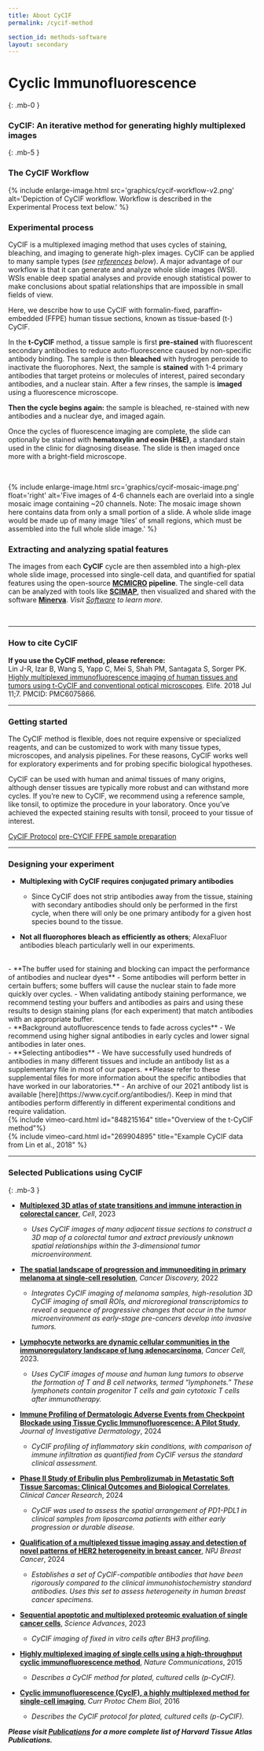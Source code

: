 ```yaml
---
title: About CyCIF
permalink: /cycif-method

section_id: methods-software
layout: secondary
---
```


# Cyclic Immunofluorescence
{: .mb-0 }
### CyCIF: An iterative method for generating highly multiplexed images
{: .mb-5 }
### The CyCIF Workflow
{% include enlarge-image.html src='graphics/cycif-workflow-v2.png' alt='Depiction of CyCIF workflow. Workflow is described in the Experimental Process text below.' %}

### Experimental process
CyCIF is a multiplexed imaging method that uses cycles of staining, bleaching, and imaging to generate high-plex images. CyCIF can be applied to many sample types (*see [references](#selected-publications-using-cycif) below*). A major advantage of our workflow is that it can generate and analyze whole slide images (WSI). WSIs enable deep spatial analyses and provide enough statistical power to make conclusions about spatial relationships that are impossible in small fields of view.

Here, we describe how to use CyCIF with formalin-fixed, paraffin-embedded (FFPE) human tissue sections, known as tissue-based (t-) CyCIF.

In the **t-CyCIF** method, a tissue sample is first **pre-stained** with fluorescent secondary antibodies to reduce auto-fluorescence caused by non-specific antibody binding. The sample is then **bleached** with hydrogen peroxide to inactivate the fluorophores. Next, the sample is **stained** with 1-4 primary antibodies that target proteins or molecules of interest, paired secondary antibodies, and a nuclear stain. After a few rinses, the sample is **imaged** using a fluorescence microscope.  

**Then the cycle begins again:** the sample is bleached, re-stained with new antibodies and a nuclear dye, and imaged again.

Once the cycles of fluorescence imaging are complete, the slide can optionally be stained with **hematoxylin and eosin (H&E)**, a standard stain used in the clinic for diagnosing disease. The slide is then imaged once more with a bright-field microscope.

<br>

{% include enlarge-image.html src='graphics/cycif-mosaic-image.png' float='right' alt='Five images of 4-6 channels each are overlaid into a single mosaic image containing ~20 channels. Note: The mosaic image shown here contains data from only a small portion of a slide. A whole slide image would be made up of many image ‘tiles’ of small regions, which must be assembled into the full whole slide image.' %}

### Extracting and analyzing spatial features
The images from each **CyCIF** cycle are then assembled into a high-plex whole slide image, processed into single-cell data, and quantified for spatial features using the open-source **[MCMICRO](https://www.mcmicro.org/) pipeline**. The single-cell data can be analyzed with tools like **[SCIMAP](https://www.scimap.xyz)**, then visualized and shared with the software **[Minerva](https://www.minerva.im)**. *Visit [Software](/software) to learn more.*

<br>

---
### How to cite CyCIF

**If you use the CyCIF method, please reference:**  
Lin J-R, Izar B, Wang S, Yapp C, Mei S, Shah PM, Santagata S, Sorger PK. [Highly multiplexed immunofluorescence imaging of human tissues and tumors using t-CyCIF and conventional optical microscopes](https://doi.org/10.7554/elife.31657). Elife. 2018 Jul 11;7. PMCID: PMC6075866.

---

### Getting started
The CyCIF method is flexible, does not require expensive or specialized reagents, and can be customized to work with many tissue types, microscopes, and analysis pipelines. For these reasons, CyCIF works well for exploratory experiments and for probing specific biological hypotheses.  

CyCIF can be used with human and animal tissues of many origins, although denser tissues are typically more robust and can withstand more cycles. If you’re new to CyCIF, we recommend using a reference sample, like tonsil, to optimize the procedure in your laboratory. Once you’ve achieved the expected staining results with tonsil, proceed to your tissue of interest.  


<a href="https://dx.doi.org/10.17504/protocols.io.5qpvorbndv4o/v2" class="arrow-button">CyCIF Protocol</a>
<a href="https://dx.doi.org/10.17504/protocols.io.bji2kkge" class="arrow-button">pre-CYCIF FFPE sample preparation</a>

---

### Designing your experiment
- **Multiplexing with CyCIF requires conjugated primary antibodies**
  - Since CyCIF does not strip antibodies away from the tissue, staining with secondary antibodies should only be performed in the first cycle, when there will only be one primary antibody for a given host species bound to the tissue.  

-	**Not all fluorophores bleach as efficiently as others**; AlexaFluor antibodies bleach particularly well in our experiments.  
<br>
- **The buffer used for staining and blocking can impact the performance of antibodies and nuclear dyes**  
  - Some antibodies will perform better in certain buffers; some buffers will cause the nuclear stain to fade more quickly over cycles.
  - When validating antibody staining performance, we recommend testing your buffers and antibodies as pairs and using these results to design staining plans (for each experiment) that match antibodies with an appropriate buffer.
<br>
- **Background autofluorescence tends to fade across cycles**  
  - We recommend using higher signal antibodies in early cycles and lower signal antibodies in later ones.
<br>
- **Selecting antibodies**  
  - We have successfully used hundreds of antibodies in many different tissues and include an antibody list as a supplementary file in most of our papers. **Please refer to these supplemental files for more information about the specific antibodies that have worked in our laboratories.**
  - An archive of our 2021 antibody list is available [here](https://www.cycif.org/antibodies/). Keep in mind that antibodies perform differently in different experimental conditions and require validation.

<div class="row mb-4">
  <div class="col-md-6 mb-4">
    {% include vimeo-card.html id="848215164" title="Overview of the t-CyCIF method"%}
  </div>
  <div class="col-md-6 mb-4">
    {% include vimeo-card.html id="269904895" title="Example CyCIF data from Lin et al., 2018" %}
  </div>
</div>

---

### Selected Publications using CyCIF  
{: .mb-3 }
- **[Multiplexed 3D atlas of state transitions and immune interaction in colorectal cancer](https://doi.org/10.1016/j.cell.2022.12.028)**,  *Cell*, 2023
  - *Uses CyCIF images of many adjacent tissue sections to construct a 3D map of a colorectal tumor and extract previously unknown spatial relationships within the 3-dimensional tumor microenvironment.*  

- **[The spatial landscape of progression and immunoediting in primary melanoma at single-cell resolution](https://doi.org/10.1158/2159-8290.CD-21-1357)**, *Cancer Discovery,* 2022
  - *Integrates CyCIF imaging of melanoma samples, high-resolution 3D CyCIF imaging of small ROIs, and microregional transcriptomics to reveal a sequence of progressive changes that occur in the tumor microenvironment as early-stage pre-cancers develop into invasive tumors.*

- **[Lymphocyte networks are dynamic cellular communities in the immunoregulatory landscape of lung adenocarcinoma](https://doi.org/10.1016/j.ccell.2023.03.015)**, *Cancer Cell*, 2023.
  - *Uses CyCIF images of mouse and human lung tumors to observe the formation of T and B cell networks, termed “lymphonets.” These lymphonets contain progenitor T cells and gain cytotoxic T cells after immunotherapy.*

- **[Immune Profiling of Dermatologic Adverse Events from Checkpoint Blockade using Tissue Cyclic Immunofluorescence: A Pilot Study](https://doi.org/10.1016/j.jid.2024.01.024)**, *Journal of Investigative Dermatology*, 2024
  - *CyCIF profiling of inflammatory skin conditions, with comparison of immune infiltration as quantified from CyCIF versus the standard clinical assessment.*

- **[Phase II Study of Eribulin plus Pembrolizumab in Metastatic Soft Tissue Sarcomas: Clinical Outcomes and Biological Correlates](https://doi.org/10.1158/1078-0432.ccr-23-2250)**, *Clinical  Cancer Research*, 2024
  - *CyCIF was used to assess the spatial arrangement of PD1-PDL1 in clinical samples from liposarcoma patients with either early progression or durable disease.*

- **[Qualification of a multiplexed tissue imaging assay and detection of novel patterns of HER2 heterogeneity in breast cancer](https://doi.org/10.1038/s41523-023-00605-3)**, *NPJ Breast Cancer*, 2024
  - *Establishes a set of CyCIF-compatible antibodies that have been rigorously compared to the clinical immunohistochemistry standard antibodies. Uses this set to assess heterogeneity in human breast cancer specimens.*

- **[Sequential apoptotic and multiplexed proteomic evaluation of single cancer cells](https://doi.org/10.1126/sciadv.adg4128)**, *Science Advances*, 2023
  - *CyCIF imaging of fixed in vitro cells after BH3 profiling.*

- **[Highly multiplexed imaging of single cells using a high-throughput cyclic immunofluorescence method](https://doi.org/10.1038/ncomms9390)**, *Nature Communications*, 2015
  - *Describes a CyCIF method for plated, cultured cells (p-CyCIF).*

- **[Cyclic immunofluorescence (CycIF), a highly multiplexed method for single-cell imaging](https://doi.org/10.1002/cpch.14)**, *Curr Protoc Chem Biol*, 2016
  - *Describes the CyCIF protocol for plated, cultured cells (p-CyCIF).*

_**Please visit [Publications](/publications) for a more complete list of Harvard Tissue Atlas Publications.**_
